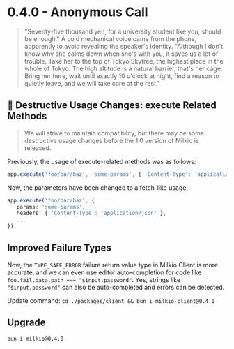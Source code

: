 # 0.4.0 - Anonymous Call

> "Seventy-five thousand yen, for a university student like you, should be enough." A cold mechanical voice came from the phone, apparently to avoid revealing the speaker's identity. "Although I don't know why she calms down when she's with you, it saves us a lot of trouble. Take her to the top of Tokyo Skytree, the highest place in the whole of Tokyo. The high altitude is a natural barrier, that's her cage. Bring her here, wait until exactly 10 o'clock at night, find a reason to quietly leave, and we will take care of the rest."

## 🚨 Destructive Usage Changes: execute Related Methods

> We will strive to maintain compatibility, but there may be some destructive usage changes before the 1.0 version of Milkio is released.

Previously, the usage of execute-related methods was as follows:

```ts
app.execute('foo/bar/baz', 'some-params', { 'Content-Type': 'application/json' }, { ... })
```

Now, the parameters have been changed to a fetch-like usage:

```ts
app.execute('foo/bar/baz', {
   params: 'some-params',
   headers: { 'Content-Type': 'application/json' },
   ...
})
```

## Improved Failure Types

Now, the `TYPE_SAFE_ERROR` failure return value type in Milkio Client is more accurate, and we can even use editor auto-completion for code like `foo.fail.data.path === "$input.password"`. Yes, strings like `"$input.password"` can also be auto-completed and errors can be detected.

Update command: `cd ./packages/client && bun i milkio-client@0.4.0`

## Upgrade

```
bun i milkio@0.4.0
```
